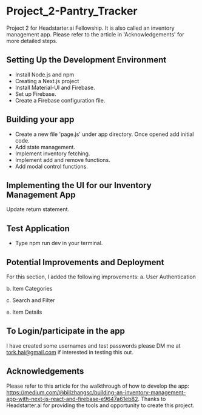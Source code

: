 # Project_2-Pantry_Tracker
Project 2 for Headstarter.ai Fellowship. It is also called an inventory management app. Please refer to the article in 'Acknowledgements' for more detailed steps. 

## Setting Up the Development Environment
- Install Node.js and npm
- Creating a Next.js project
- Install Material-UI and Firebase.
- Set up Firebase.
- Create a Firebase configuration file.
  
## Building your app
- Create a new file 'page.js' under app directory. Once opened add initial code.
- Add state management.
- Implement inventory fetching.
- Implement add and remove functions.
- Add modal control functions.
  
## Implementing the UI for our Inventory Management App
Update return statement.

## Test Application
- Type npm run dev in your terminal.
  
## Potential Improvements and Deployment
For this section, I added the following improvements:
a. User Authentication

b. Item Categories

c. Search and Filter

e. Item Details

## To Login/participate in the app 
I have created some usernames and test passwords please DM me at tork.hai@gmail.com if interested in testing this out.



## Acknowledgements
Please refer to this article for the walkthrough of how to develop the app: https://medium.com/@billzhangsc/building-an-inventory-management-app-with-next-js-react-and-firebase-e9647a61eb82. 
Thanks to Headstarter.ai for providing the tools and opportunity to create this project. 
